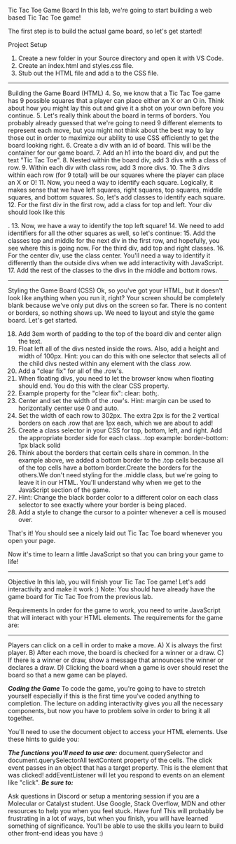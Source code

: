Tic Tac Toe Game Board
In this lab, we're going to start building a web based Tic Tac Toe game!

The first step is to build the actual game board, so let's get started!

Project Setup
1. Create a new folder in your Source directory and open it with VS Code.
2. Create an index.html and styles.css file.
3. Stub out the HTML file and add a <link> to the CSS file.
**************************************************************************************************************************************
Building the Game Board (HTML)
4. So, we know that a Tic Tac Toe game has 9 possible squares that a player can place either an X or an O in. Think about how you might lay this out and give it a shot on your own before you continue.
5. Let's really think about the board in terms of borders. You probably already guessed that we're going to need 9 different elements to represent each move, but you might not think about the best way to lay those out in order to maximize our ability to use CSS efficiently to get the board looking right.
6. Create a div with an id of board. This will be the container for our game board.
7. Add an h1 into the board div, and put the text "Tic Tac Toe".
8. Nested within the board div, add 3 divs with a class of row.
9. Within each div with class row, add 3 more divs.
10. The 3 divs within each row (for 9 total) will be our squares where the player can place an X or O!
11. Now, you need a way to identify each square. Logically, it makes sense that we have left squares, right squares, top squares, middle squares, and bottom squares. So, let's add classes to identify each square.
12. For the first div in the first row, add a class for top and left. Your div should look like this <div class="top left"></div>.
13. Now, we have a way to identify the top left square!
14. We need to add identifiers for all the other squares as well, so let's continue:
15. Add the classes top and middle for the next div in the first row, and hopefully, you see where this is going now. For the third div, add top and right classes.
16. For the center div, use the class center. You'll need a way to identify it differently than the outside divs when we add interactivity with JavaScript.
17. Add the rest of the classes to the divs in the middle and bottom rows.
**************************************************************************************************************************************
Styling the Game Board (CSS)
Ok, so you've got your HTML, but it doesn't look like anything when you run it, right? Your screen should be completely blank because we've only put divs on the screen so far. There is no content or borders, so nothing shows up.
We need to layout and style the game board. Let's get started.

18. Add 3em worth of padding to the top of the board div and center align the text.
19. Float left all of the divs nested inside the rows. Also, add a height and width of 100px.
Hint: you can do this with one selector that selects all of the child divs nested within any element with the class .row.
20. Add a "clear fix" for all of the .row's.
21. When floating divs, you need to let the browser know when floating should end. You do this with the clear CSS property.
22. Example property for the "clear fix": clear: both;.
23. Center and set the width of the .row's.
Hint: margin can be used to horizontally center use 0 and auto.
24. Set the width of each row to 302px. The extra 2px is for the 2 vertical borders on each .row that are 1px each, which we are about to add!
25. Create a class selector in your CSS for top, bottom, left, and right. Add the appropriate border side for each class.
.top example: border-bottom: 1px black solid
26. Think about the borders that certain cells share in common. In the example above, we added a bottom border to the .top cells because all of the top cells have a bottom border.Create the borders for the others.We don't need styling for the .middle class, but we're going to leave it in our HTML. You'll understand why when we get to the JavaScript section of the game.
27. Hint: Change the black border color to a different color on each class selector to see exactly where your border is being placed.
28. Add a style to change the cursor to a pointer whenever a cell is moused over.

That's it! You should see a nicely laid out Tic Tac Toe board whenever you open your page.

Now it's time to learn a little JavaScript so that you can bring your game to life!
****************************************************************************************************************************************************************************************************************************************************************************
Objective
In this lab, you will finish your Tic Tac Toe game! Let's add interactivity and make it work :)
Note: You should have already have the game board for Tic Tac Toe from the previous lab.

Requirements
In order for the game to work, you need to write JavaScript that will interact with your HTML elements. The requirements for the game are:
**************************************************************************************************************************************
Players can click on a cell in order to make a move.
A) X is always the first player.
B) After each move, the board is checked for a winner or a draw.
C) If there is a winner or draw, show a message that announces the winner or declares a draw.
D) Clicking the board when a game is over should reset the board so that a new game can be played.

***Coding the Game***
To code the game, you're going to have to stretch yourself especially if this is the first time you've coded anything to completion. The lecture on adding interactivity gives you all the necessary components, but now you have to problem solve in order to bring it all together.

You'll need to use the document object to access your HTML elements. Use these hints to guide you:

***The functions you'll need to use are:***
document.querySelector and document.querySelectorAll
textContent property of the cells.
The click event passes in an object that has a target property. This is the element that was clicked!
addEventListener will let you respond to events on an element like "click".
***Be sure to:***

Ask questions in Discord or setup a mentoring session if you are a Molecular or Catalyst student.
Use Google, Stack Overflow, MDN and other resources to help you when you feel stuck.
Have fun! This will probably be frustrating in a lot of ways, but when you finish, you will have learned something of significance. You'll be able to use the skills you learn to build other front-end ideas you have :)